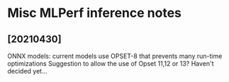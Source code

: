 # Misc MLPerf inference notes

## [20210430] 

 ONNX models: current models use OPSET-8 that prevents many run-time optimizations
 Suggestion to allow the use of Opset 11,12 or 13? Haven't decided yet...

